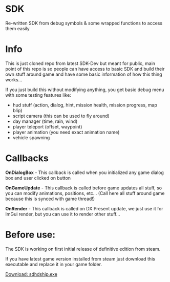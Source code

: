 # SDK
Re-written SDK from debug symbols & some wrapped functions to access them easily

# Info
This is just cloned repo from latest SDK-Dev but meant for public, main point of this repo is so people can have access to basic SDK and build their own stuff around game and have some basic information of how this thing works...

If you just build this without modifying anything, you get basic debug menu with some testing features like: 
- hud stuff (action, dialog, hint, mission health, mission progress, map blip)
- script camera (this can be used to fly around)
- day manager (time, rain, wind)
- player teleport (offset, waypoint)
- player animation (you need exact animation name)
- vehicle spawning

# Callbacks
**OnDialogBox** - This callback is called when you initialized any game dialog box and user clicked on button

**OnGameUpdate** - This callback is called before game updates all stuff, so you can modify animations, positions, etc... (Call here all stuff around game because this is synced with game thread!)

**OnRender** - This callback is called on DX Present update, we just use it for ImGui render, but you can use it to render other stuff...

# Before use:
The SDK is working on first initial release of definitive edition from steam.

If you have latest game version installed from steam just download this executable and replace it in your game folder.

[Download: sdhdship.exe](https://mega.nz/file/fK5SWARD#1fAWkxAHaKCIMDaJ5XAQKvjs6gK4RCQo5ZlvvtHWtVw)

